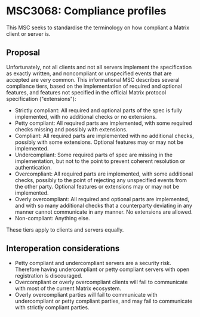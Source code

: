 # MSC3068: Compliance profiles

This MSC seeks to standardise the terminology on how compliant a Matrix client
or server is.

## Proposal

Unfortunately, not all clients and not all servers implement the specification
as exactly written, and noncompliant or unspecified events that are accepted
are very common. This informational MSC describes several compliance tiers,
based on the implementation of required and optional features, and features not
specified in the official Matrix protocol specification ("extensions"):

* Strictly compliant: All required and optional parts of the spec is fully
implemented, with no additional checks or no extensions.
* Petty compliant: All required parts are implemented, with some required
checks missing and possibly with extensions.
* Compliant: All required parts are implemented with no additional checks,
possibly with some extensions. Optional features may or may not be implemented.
* Undercompliant: Some required parts of spec are missing in the implementation,
but not to the point to prevent coherent resolution or authentication.
* Overcompliant: All required parts are implemented, with some additional
checks, possibly to the point of rejecting any unspecified events from the
other party. Optional features or extensions may or may not be implemented.
* Overly overcompliant: All required and optional parts are implemented, and
with so many additional checks that a counterparty deviating in any manner
cannot communicate in any manner. No extensions are allowed.
* Non-compliant: Anything else.

These tiers apply to clients and servers equally.

## Interoperation considerations

* Petty compliant and undercompliant servers are a security risk. Therefore
having undercompliant or petty compliant servers with open registration
is discouraged.
* Overcompliant or overly overcompliant clients will fail to communicate
with most of the current Matrix ecosystem.
* Overly overcompliant parties will fail to communicate with undercompliant or
petty compliant parties, and may fail to communicate with strictly compliant
parties.

